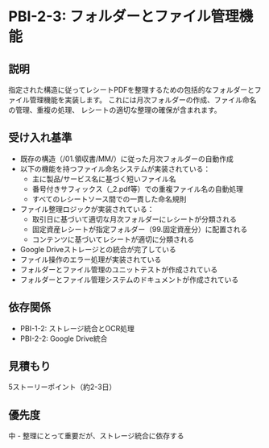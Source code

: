 # PBI-2-3: フォルダーとファイル管理機能

## 説明

指定された構造に従ってレシートPDFを整理するための包括的なフォルダーとファイル管理機能を実装します。
これには月次フォルダーの作成、ファイル命名の管理、重複の処理、
レシートの適切な整理の確保が含まれます。

## 受け入れ基準

- 既存の構造（/01.領収書/MM/）に従った月次フォルダーの自動作成
- 以下の機能を持つファイル命名システムが実装されている：
  - 主に製品/サービス名に基づく短いファイル名
  - 番号付きサフィックス（\_2.pdf等）での重複ファイル名の自動処理
  - すべてのレシートソース間での一貫した命名規則
- ファイル整理ロジックが実装されている：
  - 取引日に基づいて適切な月次フォルダーにレシートが分類される
  - 固定資産レシートが指定フォルダー（99.固定資産分）に配置される
  - コンテンツに基づいてレシートが適切に分類される
- Google Driveストレージとの統合が完了している
- ファイル操作のエラー処理が実装されている
- フォルダーとファイル管理のユニットテストが作成されている
- フォルダーとファイル管理システムのドキュメントが作成されている

## 依存関係

- PBI-1-2: ストレージ統合とOCR処理
- PBI-2-2: Google Drive統合

## 見積もり

5ストーリーポイント（約2-3日）

## 優先度

中 - 整理にとって重要だが、ストレージ統合に依存する
